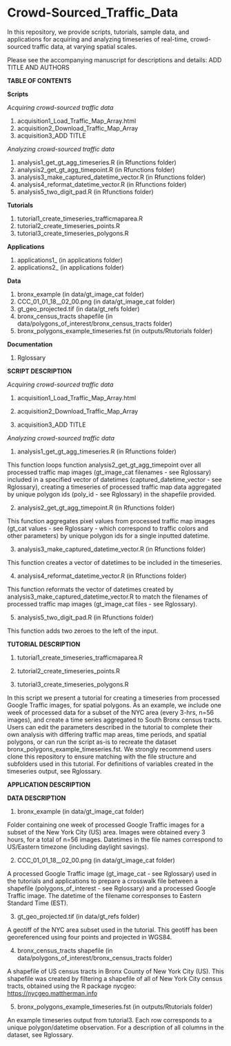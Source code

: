 # Crowd-Sourced_Traffic_Data

In this repository, we provide scripts, tutorials, sample data, and applications for acquiring and analyzing timeseries of real-time, crowd-sourced traffic data, at varying spatial scales. 

Please see the accompanying manuscript for descriptions and details:
ADD TITLE AND AUTHORS

**TABLE OF CONTENTS**

**Scripts**

*Acquiring crowd-sourced traffic data*
1. acquisition1_Load_Traffic_Map_Array.html 
2. acquisition2_Download_Traffic_Map_Array 
3. acquisition3_ADD TITLE 

*Analyzing crowd-sourced traffic data*
1. analysis1_get_gt_agg_timeseries.R (in Rfunctions folder)
2. analysis2_get_gt_agg_timepoint.R (in Rfunctions folder)
3. analysis3_make_captured_datetime_vector.R (in Rfunctions folder)
4. analysis4_reformat_datetime_vector.R (in Rfunctions folder)
5. analysis5_two_digit_pad.R (in Rfunctions folder)

**Tutorials**
1. tutorial1_create_timeseries_trafficmaparea.R
2. tutorial2_create_timeseries_points.R
3. tutorial3_create_timeseries_polygons.R

**Applications**
1. applications1_ (in applications folder)
2. applications2_ (in applications folder)

**Data**
1. bronx_example (in data/gt_image_cat folder)
2. CCC_01_01_18__02_00.png (in data/gt_image_cat folder)
3. gt_geo_projected.tif (in data/gt_refs folder)
4. bronx_census_tracts shapefile (in data/polygons_of_interest/bronx_census_tracts folder)
5. bronx_polygons_example_timeseries.fst (in outputs/Rtutorials folder)

**Documentation**
1. Rglossary

**SCRIPT DESCRIPTION**

*Acquiring crowd-sourced traffic data*

1. acquisition1_Load_Traffic_Map_Array.html 



2. acquisition2_Download_Traffic_Map_Array 



3. acquisition3_ADD TITLE 



*Analyzing crowd-sourced traffic data*

1. analysis1_get_gt_agg_timeseries.R (in Rfunctions folder)

This function loops function analysis2_get_gt_agg_timepoint over all processed traffic map images (gt_image_cat filenames - see Rglossary) included in a specified vector of datetimes (captured_datetime_vector - see Rglossary), creating a timeseries of processed traffic map data aggregated by unique polygon ids (poly_id - see Rglossary) in the shapefile provided.

2. analysis2_get_gt_agg_timepoint.R (in Rfunctions folder)

This function aggregates pixel values from processed traffic map images (gt_cat values - see Rglossary - which correspond to traffic colors and other parameters) by unique polygon ids for a single inputted datetime.

3. analysis3_make_captured_datetime_vector.R (in Rfunctions folder)

This function creates a vector of datetimes to be included in the timeseries.

4. analysis4_reformat_datetime_vector.R (in Rfunctions folder)

This function reformats the vector of datetimes created by analysis3_make_captured_datetime_vector.R to match the filenames of processed traffic map images (gt_image_cat files - see Rglossary).

5. analysis5_two_digit_pad.R (in Rfunctions folder)

This function adds two zeroes to the left of the input. 

**TUTORIAL DESCRIPTION**

1. tutorial1_create_timeseries_trafficmaparea.R



2. tutorial2_create_timeseries_points.R



3. tutorial3_create_timeseries_polygons.R

In this script we present a tutorial for creating a timeseries from processed Google Traffic images, for spatial polygons. As an example, we include one week of processed data for a subset of the NYC area (every 3-hrs, n=56 images), and create a time series aggregated to South Bronx census tracts. Users can edit the parameters described in the tutorial to complete their own analysis with differing traffic map areas, time periods, and spatial polygons, or can run the script as-is to recreate the dataset bronx_polygons_example_timeseries.fst. We strongly recommend users clone this repository to ensure matching with the file structure and subfolders used in this tutorial. For definitions of variables created in the timeseries output, see Rglossary.

**APPLICATION DESCRIPTION**

**DATA DESCRIPTION**
1. bronx_example (in data/gt_image_cat folder)

Folder containing one week of processed Google Traffic images for a subset of the New York City (US) area. Images were obtained every 3 hours, for a total of n=56 images. Datetimes in the file names correspond to US/Eastern timezone (including daylight savings). 

2. CCC_01_01_18__02_00.png (in data/gt_image_cat folder)

A processed Google Traffic image (gt_image_cat - see Rglossary) used in the tutorials and applications to prepare a crosswalk file between a shapefile (polygons_of_interest - see Rglossary) and a processed Google Traffic image. The datetime of the filename corresponses to Eastern Standard Time (EST).

3. gt_geo_projected.tif (in data/gt_refs folder)

A geotiff of the NYC area subset used in the tutorial. This geotiff has been georeferenced using four points and projected in WGS84.

4. bronx_census_tracts shapefile (in data/polygons_of_interest/bronx_census_tracts folder)

A shapefile of US census tracts in Bronx County of New York City (US). This shapefile was created by filtering a shapefile of all of New York City census tracts, obtained using the R package nycgeo: https://nycgeo.mattherman.info

5. bronx_polygons_example_timeseries.fst (in outputs/Rtutorials folder)

An example timeseries output from tutorial3. Each row corresponds to a unique polygon/datetime observation. For a description of all columns in the dataset, see Rglossary. 




